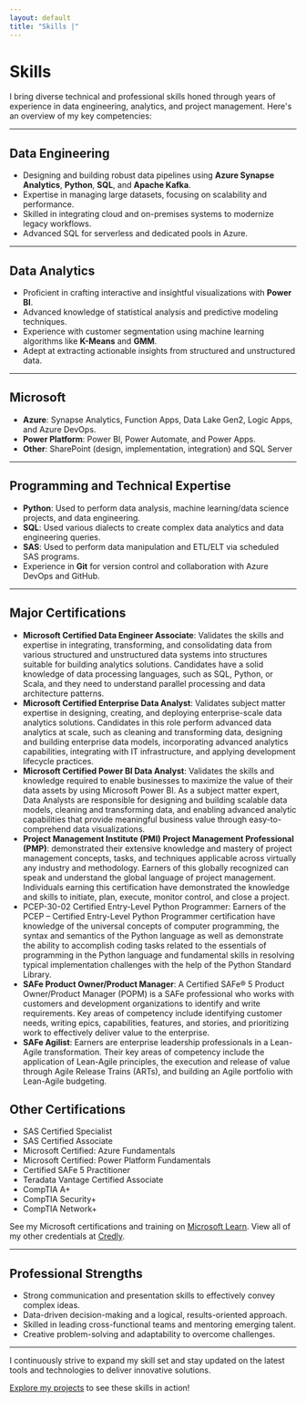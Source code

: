 ```yaml
---
layout: default
title: "Skills |"
---
```


# Skills  

I bring diverse technical and professional skills honed through years of experience in data engineering, analytics, and project management. Here's an overview of my key competencies:  

---

## **Data Engineering**  
- Designing and building robust data pipelines using **Azure Synapse Analytics**, **Python**, **SQL**, and **Apache Kafka**.  
- Expertise in managing large datasets, focusing on scalability and performance.  
- Skilled in integrating cloud and on-premises systems to modernize legacy workflows.  
- Advanced SQL for serverless and dedicated pools in Azure.  

---

## **Data Analytics**  
- Proficient in crafting interactive and insightful visualizations with **Power BI**.  
- Advanced knowledge of statistical analysis and predictive modeling techniques.  
- Experience with customer segmentation using machine learning algorithms like **K-Means** and **GMM**.  
- Adept at extracting actionable insights from structured and unstructured data.  

---

## **Microsoft**  
- **Azure**: Synapse Analytics, Function Apps, Data Lake Gen2, Logic Apps, and Azure DevOps.  
- **Power Platform**: Power BI, Power Automate, and Power Apps.  
- **Other**: SharePoint (design, implementation, integration) and SQL Server

---

## **Programming and Technical Expertise**  
- **Python**: Used to perform data analysis, machine learning/data science projects, and data engineering.  
- **SQL**: Used various dialects to create complex data analytics and data engineering queries.  
- **SAS**: Used to perform data manipulation and ETL/ELT via scheduled SAS programs.  
- Experience in **Git** for version control and collaboration with Azure DevOps and GitHub.  

---

## **Major Certifications**  
- **Microsoft Certified Data Engineer Associate**: Validates the skills and expertise in integrating, transforming, and consolidating data from various structured and unstructured data systems into structures suitable for building analytics solutions. Candidates have a solid knowledge of data processing languages, such as SQL, Python, or Scala, and they need to understand parallel processing and data architecture patterns.  
- **Microsoft Certified Enterprise Data Analyst**: Validates subject matter expertise in designing, creating, and deploying enterprise-scale data analytics solutions. Candidates in this role perform advanced data analytics at scale, such as cleaning and transforming data, designing and building enterprise data models, incorporating advanced analytics capabilities, integrating with IT infrastructure, and applying development lifecycle practices.
- **Microsoft Certified Power BI Data Analyst**: Validates the skills and knowledge required to enable businesses to maximize the value of their data assets by using Microsoft Power BI. As a subject matter expert, Data Analysts are responsible for designing and building scalable data models, cleaning and transforming data, and enabling advanced analytic capabilities that provide meaningful business value through easy-to-comprehend data visualizations.
- **Project Management Institute (PMI) Project Management Professional (PMP)**: demonstrated their extensive knowledge and mastery of project management concepts, tasks, and techniques applicable across virtually any industry and methodology. Earners of this globally recognized can speak and understand the global language of project management. Individuals earning this certification have demonstrated the knowledge and skills to initiate, plan, execute, monitor control, and close a project.
- PCEP-30-02 Certified Entry-Level Python Programmer: Earners of the PCEP – Certified Entry-Level Python Programmer certification have knowledge of the universal concepts of computer programming, the syntax and semantics of the Python language as well as demonstrate the ability to accomplish coding tasks related to the essentials of programming in the Python language and fundamental skills in resolving typical implementation challenges with the help of the Python Standard Library.
- **SAFe Product Owner/Product Manager**: A Certified SAFe® 5 Product Owner/Product Manager (POPM) is a SAFe professional who works with customers and development organizations to identify and write requirements. Key areas of competency include identifying customer needs, writing epics, capabilities, features, and stories, and prioritizing work to effectively deliver value to the enterprise.
- **SAFe Agilist**: Earners are enterprise leadership professionals in a Lean-Agile transformation. Their key areas of competency include the application of Lean-Agile principles, the execution and release of value through Agile Release Trains (ARTs), and building an Agile portfolio with Lean-Agile budgeting.

## **Other Certifications**
- SAS Certified Specialist
- SAS Certified Associate
- Microsoft Certified: Azure Fundamentals
- Microsoft Certified: Power Platform Fundamentals
- Certified SAFe 5 Practitioner
- Teradata Vantage Certified Associate
- CompTIA A+
- CompTIA Security+
- CompTIA Network+

See my Microsoft certifications and training on [Microsoft Learn](https://learn.microsoft.com/en-us/users/scottmcqueen-9826/transcript). View all of my other credentials at [Credly](https://www.credly.com/users/scott-mcqueen).

---

## **Professional Strengths**  
- Strong communication and presentation skills to effectively convey complex ideas.  
- Data-driven decision-making and a logical, results-oriented approach.  
- Skilled in leading cross-functional teams and mentoring emerging talent.  
- Creative problem-solving and adaptability to overcome challenges.  

---

I continuously strive to expand my skill set and stay updated on the latest tools and technologies to deliver innovative solutions.

[Explore my projects](/projects/) to see these skills in action!
